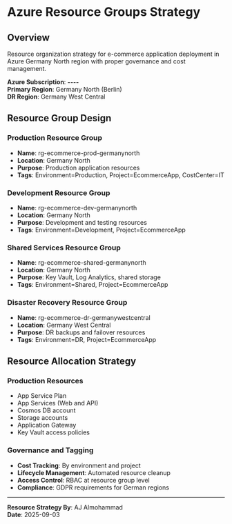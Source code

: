 # Azure Resource Groups Strategy

## Overview
Resource organization strategy for e-commerce application deployment in Azure Germany North region with proper governance and cost management.

**Azure Subscription**: ********-****-****-****-************  
**Primary Region**: Germany North (Berlin)  
**DR Region**: Germany West Central

## Resource Group Design

### Production Resource Group
- **Name**: rg-ecommerce-prod-germanynorth
- **Location**: Germany North
- **Purpose**: Production application resources
- **Tags**: Environment=Production, Project=EcommerceApp, CostCenter=IT

### Development Resource Group
- **Name**: rg-ecommerce-dev-germanynorth
- **Location**: Germany North
- **Purpose**: Development and testing resources
- **Tags**: Environment=Development, Project=EcommerceApp

### Shared Services Resource Group
- **Name**: rg-ecommerce-shared-germanynorth
- **Location**: Germany North
- **Purpose**: Key Vault, Log Analytics, shared storage
- **Tags**: Environment=Shared, Project=EcommerceApp

### Disaster Recovery Resource Group
- **Name**: rg-ecommerce-dr-germanywestcentral
- **Location**: Germany West Central
- **Purpose**: DR backups and failover resources
- **Tags**: Environment=DR, Project=EcommerceApp

## Resource Allocation Strategy

### Production Resources
- App Service Plan
- App Services (Web and API)
- Cosmos DB account
- Storage accounts
- Application Gateway
- Key Vault access policies

### Governance and Tagging
- **Cost Tracking**: By environment and project
- **Lifecycle Management**: Automated resource cleanup
- **Access Control**: RBAC at resource group level
- **Compliance**: GDPR requirements for German regions

---
**Resource Strategy By**: AJ Almohammad  
**Date**: 2025-09-03
